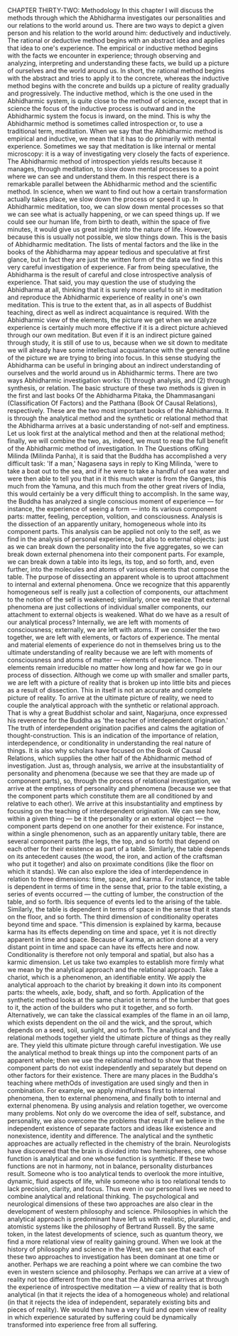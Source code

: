 CHAPTER THIRTY-TWO: Methodology
In this chapter I will discuss the methods through which the
Abhidharma investigates our personalities and our relations to
the world around us.
There are two ways to depict a given person and his relation
to the world around him: deductively and inductively. The rational or deductive method begins with an abstract idea and applies
that idea to one's experience. The empirical or inductive method
begins with the facts we encounter in experience; through
observing and analyzing, interpreting and understanding these
facts, we build up a picture of ourselves and the world around
us. In short, the rational method begins with the abstract and
tries to apply it to the concrete, whereas the inductive method
begins with the concrete and builds up a picture of reality gradually and progressively.
The inductive method, which is the one used in the
Abhidharmic system, is quite close to the method of science,
except that in science the focus of the inductive process is outward and in the Abhidharmic system the focus is inward, on the
mind. This is why the Abhidharmic method is sometimes called
introspection or, to use a traditional term, meditation.
When we say that the Abhidharmic method is empirical
and inductive, we mean that it has to do primarily with mental experience. Sometimes we say that meditation is like internal or mental microscopy: it is a way of investigating very closely
the facts of experience. The Abhidharmic method of introspection yields results because it manages, through meditation, to
slow down mental processes to a point where we can see and
understand them. In this respect there is a remarkable parallel
between the Abhidharmic method and the scientific method.
In science, when we want to find out how a certain transformation actually takes place, we slow down the process or speed it
up. In Abhidharmic meditation, too, we can slow down mental processes so that we can see what is actually happening, or
we can speed things up. If we could see our human life, from
birth to death, within the space of five minutes, it would give
us great insight into the nature of life. However, because this is
usually not possible, we slow things down. This is the basis of
Abhidharmic meditation.
The lists of mental factors and the like in the books of the
Abhidharma may appear tedious and speculative at first glance,
but in fact they are just the written form of the data we find
in this very careful investigation of experience. Far from being
speculative, the Abhidharma is the result of careful and close
introspective analysis of experience. That said, you may question the use of studying the Abhidharma at all, thinking that
it is surely more useful to sit in meditation and reproduce the
Abhidharmic experience of reality in one's own meditation. This
is true to the extent that, as in all aspects of Buddhist teaching,
direct as well as indirect acquaintance is required.
With the Abhidharmic view of the elements, the picture we
get when we analyze experience is certainly much more effective if it is a direct picture achieved through our own meditation.
But even if it is an indirect picture gained through study, it is
still of use to us, because when we sit down to meditate we will
already have some intellectual acquaintance with the general
outline of the picture we are trying to bring into focus. In this
sense studying the Abhidharma can be useful in bringing about
an indirect understanding of ourselves and the world around us
in Abhidharmic terms.
There are two ways Abhidharmic investigation works:
(1) through analysis, and (2) through synthesis, or relation.
The basic structure of these two methods is given in the first
and last books Of the Abhidharma Pitaka, the Dhammasangani
(Classification Of Factors) and the Patthana (Book Of Causal
Relations), respectively. These are the two most important
books of the Abhidharma. It is through the analytical method
and the synthetic or relational method that the Abhidharma
arrives at a basic understanding of not-self and emptiness.
Let us look first at the analytical method and then at the
relational method; finally, we will combine the two, as, indeed,
we must to reap the full benefit of the Abhidharmic method of
investigation. In The Questions ofKing Milinda (Milinda Panha),
it is said that the Buddha has accomplished a very difficult
task: 'If a man,' Nagasena says in reply to King Milinda, 'were
to take a boat out to the sea, and if he were to take a handful
of sea water and were then able to tell you that in it this much
water is from the Ganges, this much from the Yamuna, and
this much from the other great rivers of India, this would certainly be a very difficult thing to accomplish. In the same way,
the Buddha has analyzed a single conscious moment of experience — for instance, the experience of seeing a form —  into its various component parts: matter, feeling, perception, volition, and
consciousness.
Analysis is the dissection of an apparently unitary, homogeneous whole into its component parts. This analysis can be
applied not only to the self, as we find in the analysis of personal experience, but also to external objects: just as we can
break down the personality into the five aggregates, so we can
break down external phenomena into their component parts. For
example, we can break down a table into its legs, its top, and so
forth, and, even further, into the molecules and atoms of various elements that compose the table.
The purpose of dissecting an apparent whole is to uproot
attachment to internal and external phenomena. Once we recognize that this apparently homogeneous self is really just a collection of components, our attachment to the notion of the self
is weakened; similarly, once we realize that external phenomena are just collections of individual smaller components, our
attachment to external objects is weakened. What do we have
as a result of our analytical process? Internally, we are left with
moments of consciousness; externally, we are left with atoms. If
we consider the two together, we are left with elements, or factors of experience.
The mental and material elements of experience do not in
themselves bring us to the ultimate understanding of reality
because we are left with moments of consciousness and atoms
of matter — elements of experience. These elements remain irreducible no matter how long and how far we go in our process of
dissection. Although we come up with smaller and smaller parts,
we are left with a picture of reality that is broken up into little
bits and pieces as a result of dissection. This in itself is not an
accurate and complete picture of reality.
To arrive at the ultimate picture of reality, we need to couple
the analytical approach with the synthetic or relational approach.
That is why a great Buddhist scholar and saint, Nagarjuna, once
expressed his reverence for the Buddha as 'the teacher of interdependent origination.' The truth of interdependent origination
pacifies and calms the agitation of thought-construction. This is
an indication of the importance of relation, interdependence, or
conditionality in understanding the real nature of things. It is
also why scholars have focused on the Book of Causal Relations,
which supplies the other half of the Abhidharmic method of
investigation.
Just as, through analysis, we arrive at the insubstantiality of
personality and phenomena (because we see that they are made
up of component parts), so, through the process of relational
investigation, we arrive at the emptiness of personality and phenomena (because we see that the component parts which constitute them are all conditioned by and relative to each other). We
arrive at this insubstantiality and emptiness by focusing on the
teaching of interdependent origination.
We can see how, within a given thing — be it the personality or an external object — the component parts depend on one
another for their existence. For instance, within a single phenomenon, such as an apparently unitary table, there are several
component parts (the legs, the top, and so forth) that depend
on each other for their existence as part of a table. Similarly, the
table depends on its antecedent causes (the wood, the iron, and
action of the craftsman who put it together) and also on proximate conditions (like the floor on which it stands).
We can also explore the idea of interdependence in relation
to three dimensions: time, space, and karma. For instance, the
table is dependent in terms of time in the sense that, prior to the
table existing, a series of events occurred — the cutting of lumber, the construction of the table, and so forth. Ibis sequence of
events led to the arising of the table. Similarly, the table is dependent in terms of space in the sense that it stands on the floor, and
so forth. The third dimension of conditionality operates beyond
time and space. "This dimension is explained by karma, because
karma has its effects depending on time and space, yet it is not
directly apparent in time and space. Because of karma, an action
done at a very distant point in time and space can have its effects
here and now. Conditionality is therefore not only temporal and
spatial, but also has a karmic dimension.
Let us take two examples to establish more firmly what we
mean by the analytical approach and the relational approach.
Take a chariot, which is a phenomenon, an identifiable entity.
We apply the analytical approach to the chariot by breaking it
down into its component parts: the wheels, axle, body, shaft, and
so forth. Application of the synthetic method looks at the same
chariot in terms of the lumber that goes to it, the action of the
builders who put it together, and so forth. Alternatively, we can
take the classical examples of the flame in an oil lamp, which
exists dependent on the oil and the wick, and the sprout, which
depends on a seed, soil, sunlight, and so forth.
The analytical and the relational methods together yield the
ultimate picture of things as they really are. They yield this ultimate picture through careful investigation. We use the analytical method to break things up into the component parts of an
apparent whole; then we use the relational method to show that
these component parts do not exist independently and separately
but depend on other factors for their existence.
There are many places in the Buddha's teaching where methOds of investigation are used singly and then in combination.
For example, we apply mindfulness first to internal phenomena,
then to external phenomena, and finally both to internal and
external phenomena. By using analysis and relation together, we
overcome many problems. Not only do we overcome the idea of
self, substance, and personality, we also overcome the problems
that result if we believe in the independent existence of separate
factors and ideas like existence and nonexistence, identity and
difference.
The analytical and the synthetic approaches are actually
reflected in the chemistry of the brain. Neurologists have discovered that the brain is divided into two hemispheres, one whose
function is analytical and one whose function is synthetic. If
these two functions are not in harmony, not in balance, personality disturbances result. Someone who is too analytical tends to
overlook the more intuitive, dynamic, fluid aspects of life, while
someone who is too relational tends to lack precision, clarity, and
focus. Thus even in our personal lives we need to combine analytical and relational thinking.
The psychological and neurological dimensions of these two
approaches are also clear in the development of western philosophy and science. Philosophies in which the analytical approach
is predominant have left us with realistic, pluralistic, and atomistic systems like the philosophy of Bertrand Russell. By the same
token, in the latest developments of science, such as quantum
theory, we find a more relational view of reality gaining ground.
When we look at the history of philosophy and science in the
West, we can see that each of these two approaches to investigation has been dominant at one time or another.
Perhaps we are reaching a point where we can combine the
two even in western science and philosophy. Perhaps we can
arrive at a view of reality not too different from the one that the
Abhidharma arrives at through the experience of introspective
meditation — a view of reality that is both analytical (in that it
rejects the idea of a homogeneous whole) and relational (in that it
rejects the idea of independent, separately existing bits and pieces
of reality). We would then have a very fluid and open view of reality in which experience saturated by suffering could be dynamically transformed into experience free from all suffering.

